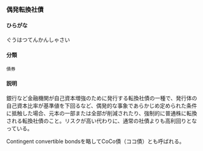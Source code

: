 <div style="display:none;">

## [あ行](securities-terms?id=あ行)
## [か行](securities-terms?id=か行)

</div>

### 偶発転換社債

#### ひらがな

ぐうはつてんかんしゃさい

#### 分類

`債券`

#### 説明

銀行など金融機関が自己資本増強のために発行する転換社債の一種で、発行体の自己資本比率が基準値を下回るなど、偶発的な事象であらかじめ定められた条件に抵触した場合、元本の一部または全部が削減されたり、強制的に普通株に転換される転換社債のこと。リスクが高い代わりに、通常の社債よりも高利回りとなっている。
 
Contingent convertible bondsを略してCoCo債（ココ債）とも呼ばれる。

<div style="display:none;">

## [さ行](securities-terms?id=さ行)
## [た行](securities-terms?id=た行)
## [な行](securities-terms?id=な行)
## [は行](securities-terms?id=は行)
## [ま行](securities-terms?id=ま行)
## [や行](securities-terms?id=や行)
## [ら行](securities-terms?id=ら行)
## [わ行](securities-terms?id=わ行)
## [英数字・記号](securities-terms?id=英数字・記号)

</div>


